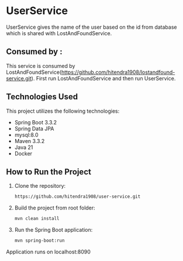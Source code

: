 # UserService

UserService gives the name of the user based on the id from database which is shared with LostAndFoundService.

## Consumed by :
This service is consumed by LostAndFoundService(https://github.com/hitendra1908/lostandfound-service.git). First run LostAndFoundService and then run UserService.

## Technologies Used
This project utilizes the following technologies:
* Spring Boot 3.3.2
* Spring Data JPA
* mysql:8.0
* Maven 3.3.2
* Java 21
* Docker

## How to Run the Project

1. Clone the repository:
   ```sh
   https://github.com/hitendra1908/user-service.git

2. Build the project from root folder:
   ```sh
   mvn clean install

3. Run the Spring Boot application:
   ```sh
   mvn spring-boot:run

Application runs on localhost:8090
